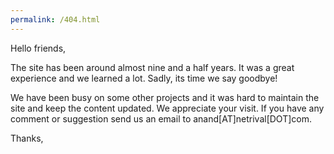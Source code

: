 ```yaml
---
permalink: /404.html
---
```


Hello friends,

The site has been around almost nine and a half years. It was a great experience and we learned a lot. Sadly, its time we say goodbye!

We have been busy on some other projects and it was hard to maintain the site and keep the content updated. We appreciate your visit. If you have any comment or suggestion send us an email to anand[AT]netrival[DOT]com.

Thanks,
